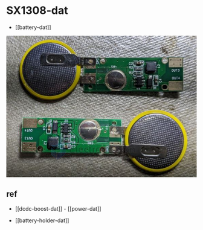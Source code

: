 
# SX1308-dat

- [[battery-dat]]


![](2024-03-28-17-53-04.png)





## ref 

- [[dcdc-boost-dat]] - [[power-dat]]

- [[battery-holder-dat]]
